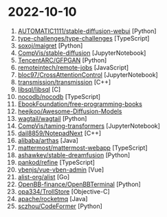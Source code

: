 # 2022-10-10

1. [AUTOMATIC1111/stable-diffusion-webui](https://github.com/AUTOMATIC1111/stable-diffusion-webui "Stable Diffusion web UI") [Python]
2. [type-challenges/type-challenges](https://github.com/type-challenges/type-challenges "Collection of TypeScript type challenges with online judge") [TypeScript]
3. [soxoj/maigret](https://github.com/soxoj/maigret "🕵️‍♂️ Collect a dossier on a person by username from thousands of sites") [Python]
4. [CompVis/stable-diffusion](https://github.com/CompVis/stable-diffusion "A latent text-to-image diffusion model") [JupyterNotebook]
5. [TencentARC/GFPGAN](https://github.com/TencentARC/GFPGAN "GFPGAN aims at developing Practical Algorithms for Real-world Face Restoration.") [Python]
6. [remoteintech/remote-jobs](https://github.com/remoteintech/remote-jobs "A list of semi to fully remote-friendly companies (jobs) in tech.") [JavaScript]
7. [bloc97/CrossAttentionControl](https://github.com/bloc97/CrossAttentionControl "Unofficial implementation of Prompt-to-Prompt Image Editing with Cross Attention Control with Stable Diffusion") [JupyterNotebook]
8. [transmission/transmission](https://github.com/transmission/transmission "Official Transmission BitTorrent client repository") [C++]
9. [libsql/libsql](https://github.com/libsql/libsql "libSQL is a fork of SQLite that is both Open Source, and Open Contributions.") [C]
10. [nocodb/nocodb](https://github.com/nocodb/nocodb "🔥 🔥 🔥 Open Source Airtable Alternative") [TypeScript]
11. [EbookFoundation/free-programming-books](https://github.com/EbookFoundation/free-programming-books "📚 Freely available programming books") 
12. [heejkoo/Awesome-Diffusion-Models](https://github.com/heejkoo/Awesome-Diffusion-Models "A collection of resources and papers on Diffusion Models and Score-matching Models, a darkhorse in the field of Generative Models") 
13. [wagtail/wagtail](https://github.com/wagtail/wagtail "A Django content management system focused on flexibility and user experience") [Python]
14. [CompVis/taming-transformers](https://github.com/CompVis/taming-transformers "Taming Transformers for High-Resolution Image Synthesis") [JupyterNotebook]
15. [dail8859/NotepadNext](https://github.com/dail8859/NotepadNext "A cross-platform, reimplementation of Notepad++") [C++]
16. [alibaba/arthas](https://github.com/alibaba/arthas "Alibaba Java Diagnostic Tool Arthas/Alibaba Java诊断利器Arthas") [Java]
17. [mattermost/mattermost-webapp](https://github.com/mattermost/mattermost-webapp "Webapp of Mattermost server: https://github.com/mattermost/mattermost-server") [TypeScript]
18. [ashawkey/stable-dreamfusion](https://github.com/ashawkey/stable-dreamfusion "A pytorch implementation of text-to-3D dreamfusion, powered by stable diffusion.") [Python]
19. [pankod/refine](https://github.com/pankod/refine "Build your React-based CRUD applications, without constraints.") [TypeScript]
20. [vbenjs/vue-vben-admin](https://github.com/vbenjs/vue-vben-admin "A modern vue admin. It is based on Vue3, vite and TypeScript. It's fast！") [Vue]
21. [alist-org/alist](https://github.com/alist-org/alist "🗂️A file list program that supports multiple storage, powered by Gin and Solidjs. / 一个支持多存储的文件列表程序，使用 Gin 和 Solidjs。") [Go]
22. [OpenBB-finance/OpenBBTerminal](https://github.com/OpenBB-finance/OpenBBTerminal "Investment Research for Everyone, Anywhere.") [Python]
23. [opa334/TrollStore](https://github.com/opa334/TrollStore "Jailed iOS app that can install IPAs permanently with arbitary entitlements and root helpers because it trolls Apple") [Objective-C]
24. [apache/rocketmq](https://github.com/apache/rocketmq "Apache RocketMQ is a cloud native messaging and streaming platform, making it simple to build event-driven applications.") [Java]
25. [sczhou/CodeFormer](https://github.com/sczhou/CodeFormer "[NeurIPS 2022] Towards Robust Blind Face Restoration with Codebook Lookup Transformer") [Python]
